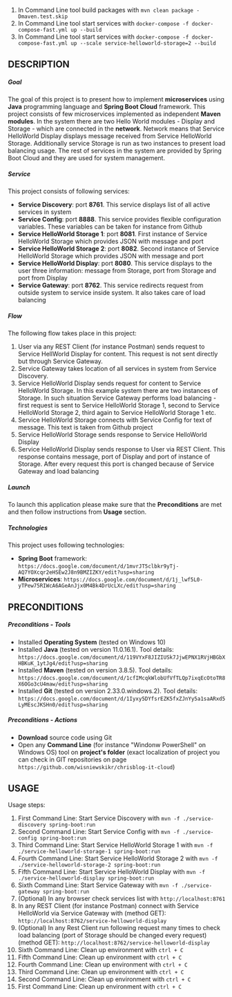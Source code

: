 1. In Command Line tool build packages with `mvn clean package -Dmaven.test.skip`
1. In Command Line tool start services with `docker-compose -f docker-compose-fast.yml up --build`
1. In Command Line tool start services with `docker-compose -f docker-compose-fast.yml up --scale service-helloworld-storage=2 --build`

DESCRIPTION
-----------

##### Goal
The goal of this project is to present how to implement **microservices** using **Java** programming language and **Spring Boot Cloud** framework. This project consists of few microservices implemented as independent **Maven modules**. In the system there are two Hello World modules - Display and Storage - which are connected in the **network**. Network means that Service HelloWorld Display displays message received from Service HelloWorld Storage. Additionally service Storage is run as two instances to present load balancing usage. The rest of services in the system are provided by Spring Boot Cloud and they are used for system management. 

##### Service
This project consists of following services:
* **Service Discovery**: port **8761**. This service displays list of all active services in system
* **Service Config**: port **8888**. This service provides flexible configuration variables. These variables can be taken for instance from Github
* **Service HelloWorld Storage 1**: port **8081**. First instance of Service HelloWorld Storage which provides JSON with message and port
* **Service HelloWorld Storage 2**: port **8082**. Second instance of Service HelloWorld Storage which provides JSON with message and port
* **Service HelloWorld Display**: port **8080**. This service displays to the user three information: message from Storage, port from Storage and port from Display
* **Service Gateway**: port **8762**. This service redirects request from outside system to service inside system. It also takes care of load balancing

##### Flow
The following flow takes place in this project:
1. User via any REST Client (for instance Postman) sends request to Service HellWorld Display for content. This request is not sent directly but through Service Gateway. 
1. Service Gateway takes location of all services in system from Service Discovery.
1. Service HelloWorld Display sends request for content to Service HelloWorld Storage. In this example system there are two instances of Storage. In such situation Service Gateway performs load balancing - first request is sent to Service HelloWorld Storage 1, second to Service HelloWorld Storage 2, third again to Service HelloWorld Storage 1 etc. 
1. Service HelloWorld Storage connects with Service Config for text of message. This text is taken from Github project
1. Service HelloWorld Storage sends response to Service HelloWorld Display
1. Service HelloWorld Display sends response to User via REST Client. This response contains message, port of Display and port of instance of Storage. 
After every request this port is changed because of Service Gateway and load balancing

##### Launch
To launch this application please make sure that the **Preconditions** are met and then follow instructions from **Usage** section.

##### Technologies
This project uses following technologies:
* **Spring Boot** framework: `https://docs.google.com/document/d/1mvrJT5clbkr9yTj-AQ7YOXcqr2eHSEw2J8n9BMZIZKY/edit?usp=sharing`
* **Microservices**: `https://docs.google.com/document/d/1j_lwf5L0-yTPew75RIWcA6AGeAnJjx0M4Bk4DrUcLXc/edit?usp=sharing`


PRECONDITIONS
-------------

##### Preconditions - Tools
* Installed **Operating System** (tested on Windows 10)
* Installed **Java** (tested on version 11.0.16.1). Tool details: `https://docs.google.com/document/d/119VYxF8JIZIUSk7JjwEPNX1RVjHBGbXHBKuK_1ytJg4/edit?usp=sharing`
* Installed **Maven** (tested on version 3.8.5). Tool details: `https://docs.google.com/document/d/1cfIMcqkWlobUfVfTLQp7ixqEcOtoTR8X6OGo3cU4maw/edit?usp=sharing`
* Installed **Git** (tested on version 2.33.0.windows.2). Tool details: `https://docs.google.com/document/d/1Iyxy5DYfsrEZK5fxZJnYy5a1saARxd5LyMEscJKSHn0/edit?usp=sharing`

##### Preconditions - Actions
* **Download** source code using Git 
* Open any **Command Line** (for instance "Windonw PowerShell" on Windows OS) tool on **project's folder** (exact localization of project you can check in GIT repositories on page `https://github.com/wisniewskikr/chrisblog-it-cloud`)


USAGE
-----

Usage steps:
1. First Command Line: Start Service Discovery with `mvn -f ./service-discovery spring-boot:run`
1. Second Command Line: Start Service Config with `mvn -f ./service-config spring-boot:run`
1. Third Command Line: Start Service HelloWorld Storage 1 with `mvn -f ./service-helloworld-storage-1 spring-boot:run`
1. Fourth Command Line: Start Service HelloWorld Storage 2 with `mvn -f ./service-helloworld-storage-2 spring-boot:run`
1. Fifth Command Line: Start Service HelloWorld Display with `mvn -f ./service-helloworld-display spring-boot:run`
1. Sixth Command Line: Start Service Gateway with `mvn -f ./service-gateway spring-boot:run`
1. (Optional) In any browser check services list with `http://localhost:8761`
1. In any REST Client (for instance Postman) connect with Service HelloWorld via Service Gateway with (method GET): `http://localhost:8762/service-helloworld-display`
1. (Optional) In any Rest Client run following request many times to check load balancing (port of Storage should be changed every request) (method GET): `http://localhost:8762/service-helloworld-display`
1. Sixth Command Line: Clean up environment with `ctrl + C`
1. Fifth Command Line: Clean up environment with `ctrl + C`
1. Fourth Command Line: Clean up environment with `ctrl + C`
1. Third Command Line: Clean up environment with `ctrl + C`
1. Second Command Line: Clean up environment with `ctrl + C`
1. First Command Line: Clean up environment with `ctrl + C`